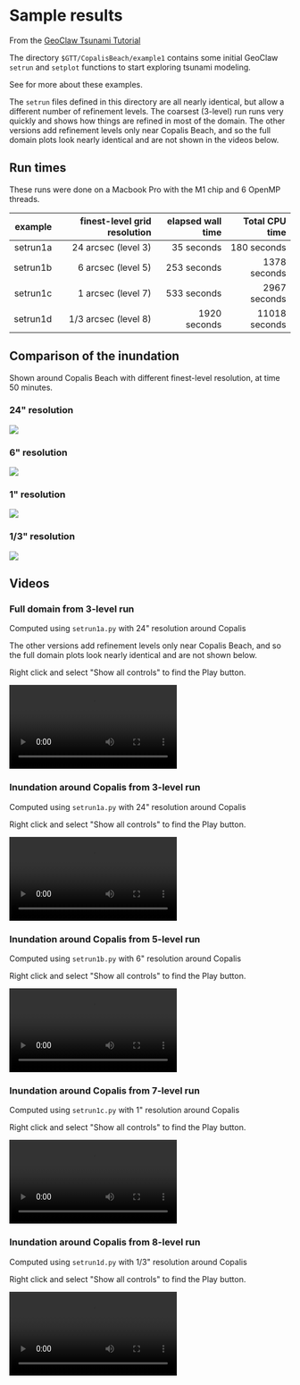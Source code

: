 # Sample results

From the
[GeoClaw Tsunami Tutorial](https://rjleveque.github.io/geoclaw_tsunami_tutorial)

The directory `$GTT/CopalisBeach/example1`
contains some initial GeoClaw `setrun` and `setplot` functions to start
exploring tsunami modeling.

See [](README) for more about these examples.

The `setrun` files defined in this directory are all nearly identical, but
allow a different number of refinement levels.  The coarsest (3-level) run
runs very quickly and shows how things are refined in most of the domain.
The other versions add refinement levels only near Copalis Beach, and so the
full domain plots look nearly identical and are not shown in the videos below.


## Run times

These runs were done on a Macbook Pro with the M1 chip and 6 OpenMP threads.

|example | finest-level grid resolution | elapsed wall time | Total CPU time |
|---:|---:|---:|---:|
|setrun1a |24 arcsec  (level 3)| 35 seconds | 180 seconds |
|setrun1b | 6 arcsec  (level 5)| 253 seconds | 1378 seconds |
|setrun1c | 1 arcsec  (level 7)| 533 seconds | 2967 seconds |
|setrun1d | 1/3 arcsec  (level 8)| 1920 seconds | 11018 seconds |

## Comparison of the inundation

Shown around Copalis Beach with different finest-level resolution,
at time 50 minutes.

### 24" resolution

![](./sample_results/example1a_frame0005fig1.jpg)

### 6" resolution

![](./sample_results/example1b_frame0005fig1.jpg)

### 1" resolution

![](./sample_results/example1c_frame0005fig1.jpg)

### 1/3" resolution

![](./sample_results/example1d_frame0005fig1.jpg)


## Videos


### Full domain from 3-level run 

Computed using  `setrun1a.py` with 24" resolution around Copalis

The other versions add refinement levels only near Copalis Beach, and so the
full domain plots look nearly identical and are not shown below.

Right click and select "Show all controls" to find the Play button.

![](./sample_results/example1a_movie_fig0.mp4)

### Inundation around Copalis from 3-level run

Computed using  `setrun1a.py` with 24" resolution around Copalis

Right click and select "Show all controls" to find the Play button.

![](./sample_results/example1a_movie_fig1.mp4)



### Inundation around Copalis from 5-level run

Computed using  `setrun1b.py` with 6" resolution around Copalis

Right click and select "Show all controls" to find the Play button.

![](./sample_results/example1b_movie_fig1.mp4)



### Inundation around Copalis from 7-level run

Computed using  `setrun1c.py` with 1" resolution around Copalis

Right click and select "Show all controls" to find the Play button.

![](./sample_results/example1c_movie_fig1.mp4)



### Inundation around Copalis from 8-level run

Computed using  `setrun1d.py` with 1/3" resolution around Copalis

Right click and select "Show all controls" to find the Play button.

![](./sample_results/example1d_movie_fig1.mp4)

